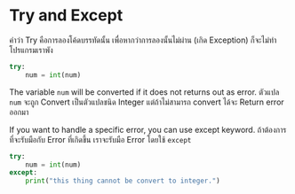 # Try and Except
คำว่า Try คือการลองโค้ดบรรทัดนั้น เพื่อหากว่าการลองนั้นไม่ผ่าน (เกิด Exception) ก็จะไม่ทำโปรแกรมเราพัง

```python
try:
    num = int(num)
```

The variable `num` will be converted if it does not returns out as error.
ตัวแปล `num` จะถูก Convert เป็นตัวแปลชนิด Integer แต่ถ้าไม่สามารถ convert ได้จะ Return error ออกมา

If you want to handle a specific error, you can use except keyword.
ถ้าต้องการที่จะรับมือกับ Error ที่เกิดขึ้น เราจะรับมือ Error โดยใช้ `except`

```python
try:
    num = int(num)
except:
    print("this thing cannot be convert to integer.")
```
